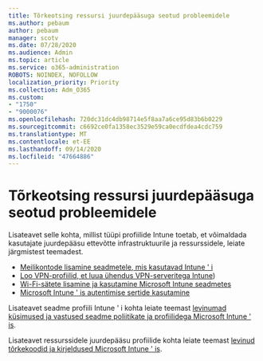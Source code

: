 ```yaml
---
title: Tõrkeotsing ressursi juurdepääsuga seotud probleemidele
ms.author: pebaum
author: pebaum
manager: scotv
ms.date: 07/28/2020
ms.audience: Admin
ms.topic: article
ms.service: o365-administration
ROBOTS: NOINDEX, NOFOLLOW
localization_priority: Priority
ms.collection: Adm_O365
ms.custom:
- "1750"
- "9000076"
ms.openlocfilehash: 720dc31dc4db98714e5f8aa7a6ce95d83b6b0229
ms.sourcegitcommit: c6692ce0fa1358ec3529e59ca0ecdfdea4cdc759
ms.translationtype: MT
ms.contentlocale: et-EE
ms.lasthandoff: 09/14/2020
ms.locfileid: "47664886"
---
```

# <a name="troubleshoot-resource-access-issues"></a>Tõrkeotsing ressursi juurdepääsuga seotud probleemidele

Lisateavet selle kohta, millist tüüpi profiilide Intune toetab, et võimaldada kasutajate juurdepääsu ettevõtte infrastruktuurile ja ressurssidele, leiate järgmistest teemadest.

- [Meilikontode lisamine seadmetele, mis kasutavad Intune ' i](https://docs.microsoft.com/intune/email-settings-configure)
- [Loo VPN-profiilid, et luua ühendus VPN-serveritega Intune](https://docs.microsoft.com/intune/vpn-settings-configure))
- [Wi-Fi-sätete lisamine ja kasutamine Microsoft Intune seadmetes](https://docs.microsoft.com/intune/wi-fi-settings-configure)
- [Microsoft Intune ' is autentimise sertide kasutamine](https://docs.microsoft.com/intune/certificates-configure)

Lisateavet seadme profiili Intune ' i kohta leiate teemast [levinumad küsimused ja vastused seadme poliitikate ja profiilidega Microsoft Intune ' is](https://docs.microsoft.com/intune/device-profile-troubleshoot).

Lisateavet ressurssidele juurdepääsu profiilide kohta leiate teemast [levinud tõrkekoodid ja kirjeldused Microsoft Intune ' is](https://docs.microsoft.com/intune/troubleshoot-company-resource-access-problems).